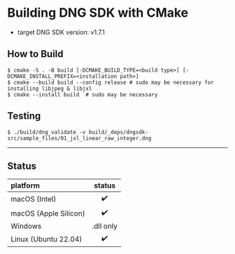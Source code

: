 # Building DNG SDK with CMake

- target DNG SDK version: v1.7.1

## How to Build

```shell-session
$ cmake -S . -B build [-DCMAKE_BUILD_TYPE=<build type>] [-DCMAKE_INSTALL_PREFIX=<installation path>]
$ cmake --build build --config release # sudo may be necessary for installing libjpeg & libjxl
$ cmake --install build  # sudo may be necessary 
```

## Testing

```shell
$ ./build/dng_validate -v build/_deps/dngsdk-src/sample_files/01_jxl_linear_raw_integer.dng
```

***

## Status

| platform              | status             |
|:----------------------|:------------------:|
| macOS (Intel)         | :heavy_check_mark: |
| macOS (Apple Silicon) | :heavy_check_mark: |
| Windows               | .dll only          |
| Linux (Ubuntu 22.04)  | :heavy_check_mark: |
